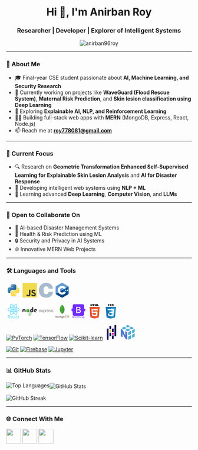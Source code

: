 <h1 align="center">Hi 👋, I'm Anirban Roy</h1>
<h3 align="center">Researcher | Developer | Explorer of Intelligent Systems</h3>

<p align="center">
  <img src="https://komarev.com/ghpvc/?username=anirban96roy&label=Profile%20Views&color=0e75b6&style=flat" alt="anirban96roy" />
</p>

---

### 🌟 About Me
- 🎓 Final-year CSE student passionate about **AI, Machine Learning, and Security Research**  
- 🔬 Currently working on projects like **WaveGuard (Flood Rescue System)**, **Maternal Risk Prediction**, and **Skin lesion classification using Deep Learning**  
- 🧠 Exploring **Explainable AI, NLP, and Reinforcement Learning**  
- 🧑‍💻 Building full-stack web apps with **MERN** (MongoDB, Express, React, Node.js)  
- 📫 Reach me at **roy778081@gmail.com**  

---

### 🚀 Current Focus
- 🔍 Research on **Geometric Transformation Enhanced Self-Supervised Learning for Explainable Skin Lesion Analysis** and **AI for Disaster Response**
- 🧩 Developing intelligent web systems using **NLP + ML**
- 🧠 Learning advanced **Deep Learning**, **Computer Vision**, and **LLMs**

---

### 🤝 Open to Collaborate On
- 🌊 AI-based Disaster Management Systems  
- 🧬 Health & Risk Prediction using ML  
- 🔒 Security and Privacy in AI Systems  
- 🌐 Innovative MERN Web Projects  

---

### 🛠️ Languages and Tools

<p align="left">
  <!-- Core Programming -->
  <a href="https://www.python.org" target="_blank"><img src="https://raw.githubusercontent.com/devicons/devicon/master/icons/python/python-original.svg" width="40" height="40" alt="Python"/></a>
  <a href="https://developer.mozilla.org/en-US/docs/Web/JavaScript" target="_blank"><img src="https://raw.githubusercontent.com/devicons/devicon/master/icons/javascript/javascript-original.svg" width="40" height="40" alt="JavaScript"/></a>
  <a href="https://www.cprogramming.com/" target="_blank"><img src="https://raw.githubusercontent.com/devicons/devicon/master/icons/c/c-original.svg" width="40" height="40" alt="C"/></a>
  <a href="https://www.w3schools.com/cpp/" target="_blank"><img src="https://raw.githubusercontent.com/devicons/devicon/master/icons/cplusplus/cplusplus-original.svg" width="40" height="40" alt="C++"/></a>

  <!-- Web & Frameworks -->
  <a href="https://react.dev/" target="_blank"><img src="https://raw.githubusercontent.com/devicons/devicon/master/icons/react/react-original-wordmark.svg" width="40" height="40" alt="React"/></a>
  <a href="https://nodejs.org/" target="_blank"><img src="https://raw.githubusercontent.com/devicons/devicon/master/icons/nodejs/nodejs-original-wordmark.svg" width="40" height="40" alt="NodeJS"/></a>
  <a href="https://expressjs.com/" target="_blank"><img src="https://raw.githubusercontent.com/devicons/devicon/master/icons/express/express-original-wordmark.svg" width="40" height="40" alt="Express"/></a>
  <a href="https://www.mongodb.com/" target="_blank"><img src="https://raw.githubusercontent.com/devicons/devicon/master/icons/mongodb/mongodb-original-wordmark.svg" width="40" height="40" alt="MongoDB"/></a>
  <a href="https://getbootstrap.com" target="_blank"><img src="https://raw.githubusercontent.com/devicons/devicon/master/icons/bootstrap/bootstrap-plain-wordmark.svg" width="40" height="40" alt="Bootstrap"/></a>
  <a href="https://www.w3.org/html/" target="_blank"><img src="https://raw.githubusercontent.com/devicons/devicon/master/icons/html5/html5-original-wordmark.svg" width="40" height="40" alt="HTML5"/></a>
  <a href="https://www.w3schools.com/css/" target="_blank"><img src="https://raw.githubusercontent.com/devicons/devicon/master/icons/css3/css3-original-wordmark.svg" width="40" height="40" alt="CSS3"/></a>

  <!-- Data & AI -->
  <a href="https://pytorch.org/" target="_blank"><img src="https://www.vectorlogo.zone/logos/pytorch/pytorch-icon.svg" width="40" height="40" alt="PyTorch"/></a>
  <a href="https://www.tensorflow.org/" target="_blank"><img src="https://www.vectorlogo.zone/logos/tensorflow/tensorflow-icon.svg" width="40" height="40" alt="TensorFlow"/></a>
  <a href="https://scikit-learn.org/" target="_blank"><img src="https://upload.wikimedia.org/wikipedia/commons/0/05/Scikit_learn_logo_small.svg" width="40" height="40" alt="Scikit-learn"/></a>
  <a href="https://pandas.pydata.org/" target="_blank"><img src="https://raw.githubusercontent.com/devicons/devicon/master/icons/pandas/pandas-original.svg" width="40" height="40" alt="Pandas"/></a>
  <a href="https://numpy.org/" target="_blank"><img src="https://raw.githubusercontent.com/devicons/devicon/master/icons/numpy/numpy-original.svg" width="40" height="40" alt="NumPy"/></a>

  <!-- Tools -->
  <a href="https://git-scm.com/" target="_blank"><img src="https://www.vectorlogo.zone/logos/git-scm/git-scm-icon.svg" width="40" height="40" alt="Git"/></a>
  <a href="https://firebase.google.com/" target="_blank"><img src="https://www.vectorlogo.zone/logos/firebase/firebase-icon.svg" width="40" height="40" alt="Firebase"/></a>
  <a href="https://jupyter.org/" target="_blank"><img src="https://cdn.jsdelivr.net/gh/devicons/devicon/icons/jupyter/jupyter-original-wordmark.svg" width="40" height="40" alt="Jupyter"/></a>
</p>

---

### 📊 GitHub Stats

<p>
  <img align="left" src="https://github-readme-stats.vercel.app/api/top-langs?username=anirban96roy&show_icons=true&locale=en&layout=compact&theme=radical" alt="Top Languages"/>
</p>

<p>
  <img align="center" src="https://github-readme-stats.vercel.app/api?username=anirban96roy&show_icons=true&locale=en&theme=radical" alt="GitHub Stats"/>
</p>

<p>
  <img align="center" src="https://github-readme-streak-stats.herokuapp.com/?user=anirban96roy&theme=radical" alt="GitHub Streak"/>
</p>

---

### 🌐 Connect With Me
<p align="left">
  <a href="mailto:roy778081@gmail.com"><img src="https://img.icons8.com/fluency/48/gmail-new.png" width="40" height="40"/></a>
  <a href="https://www.linkedin.com/in/anirban-roy-bd"><img src="https://cdn-icons-png.flaticon.com/512/174/174857.png" width="40" height="40"/></a>
  <a href="https://github.com/anirban96roy"><img src="https://cdn-icons-png.flaticon.com/512/733/733553.png" width="40" height="40"/></a>
</p>
